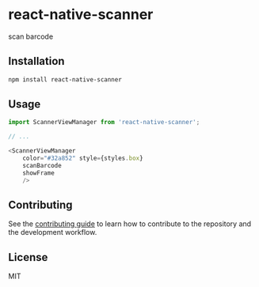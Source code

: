 # react-native-scanner

scan barcode

## Installation

```sh
npm install react-native-scanner
```

## Usage

```js
import ScannerViewManager from 'react-native-scanner';

// ...

<ScannerViewManager 
    color="#32a852" style={styles.box} 
    scanBarcode
    showFrame
    />
```

## Contributing

See the [contributing guide](CONTRIBUTING.md) to learn how to contribute to the repository and the development workflow.

## License

MIT
